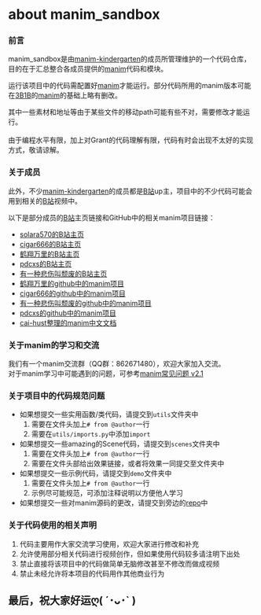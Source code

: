 # about manim_sandbox

### 前言

manim_sandbox是由[manim-kindergarten](https://github.com/manim-kindergarten)的成员所管理维护的一个代码仓库，目的在于汇总整合各成员提供的[manim](https://github.com/3b1b/manim)代码和模块。

运行该项目中的代码需配置好[manim](https://github.com/3b1b/manim)才能运行。部分代码所用的manim版本可能在[3B1B](https://github.com/3b1b)的[manim](https://github.com/3b1b/manim)的基础上略有删改。

其中一些素材和地址等由于某些文件的移动path可能有些不对，需要修改才能运行。<br>  
由于编程水平有限，加上对Grant的代码理解有限，代码有时会出现不太好的实现方式，敬请谅解。

### 关于成员

此外，不少[manim-kindergarten](https://github.com/manim-kindergarten)的成员都是[B站](https://www.bilibili.com/)up主，项目中的不少代码可能会用到相关的[B站](https://www.bilibili.com/)视频中。<br>

以下是部分成员的[B站](https://www.bilibili.com/)主页链接和GitHub中的相关manim项目链接：

- [solara570的B站主页](https://space.bilibili.com/3557916 '求关注求三连ღ( ´･ᴗ･` )')
- [cigar666的B站主页](https://space.bilibili.com/66806831 '求关注求三连ღ( ´･ᴗ･` )')
- [鹤翔万里的B站主页](https://space.bilibili.com/171431343 '求关注求三连ღ( ´･ᴗ･` )')
- [pdcxs的B站主页](https://space.bilibili.com/10707223 '求关注求三连ღ( ´･ᴗ･` )')
- [有一种悲伤叫颓废的B站主页](https://space.bilibili.com/387821788 '求关注求三连ღ( ´･ᴗ･` )')
- [鹤翔万里的github中的manim项目](https://github.com/Tony031218/manim-projects)<br>
- [cigar666的github中的manim项目](https://github.com/cigar666/my_manim_projects)<br>
- [有一种悲伤叫颓废的github中的manim项目](https://github.com/136108Haumea/my-manim)<br>
- [pdcxs的github中的manim项目](https://github.com/pdcxs/ManimProjects)
- [cai-hust整理的manim中文文档](https://github.com/cai-hust/manim-tutorial-CN)<br>

### 关于manim的学习和交流

我们有一个manim交流群（QQ群：862671480），欢迎大家加入交流。<br>
对于manim学习中可能遇到的问题，可参考[manim常见问题 v2.1](https://github.com/Tony031218/manim-projects/blob/master/documents/manim%E5%B8%B8%E8%A7%81%E9%97%AE%E9%A2%98v2.1.pdf)<br>

### 关于项目中的代码规范问题

- 如果想提交一些实用函数/类代码，请提交到`utils`文件夹中
  1. 需要在文件头加上`# from @author`一行
  2. 需要在`utils/imports.py`中添加`import`
- 如果想提交一些amazing的Scene代码，请提交到`scenes`文件夹中
  1. 需要在文件头加上`# from @author`一行
  2. 需要在文件头部给出效果链接，或者将效果一同提交至文件夹中
- 如果想提交一些示例代码，请提交到`demo`文件夹中
  1. 需要在文件头加上`# from @author`一行
  2. 示例尽可能规范，可添加注释说明以方便他人学习
- 如果想提交一些对manim源码的更改，请提交到旁边的[repo](https://github.com/manim-kindergarten/manim)中

### 关于代码使用的相关声明

  1. 代码主要用作大家交流学习使用，欢迎大家进行修改和补充<br>
  2. 允许使用部分相关代码进行视频创作，但如果使用代码较多请注明下出处<br>
  3. 禁止直接将该项目中的代码做简单无脑修改甚至不修改而做成视频<br>
  4. 禁止未经允许将本项目的代码用作其他商业行为<br>


最后，祝大家好运ღ( ´･ᴗ･` )
------------------
